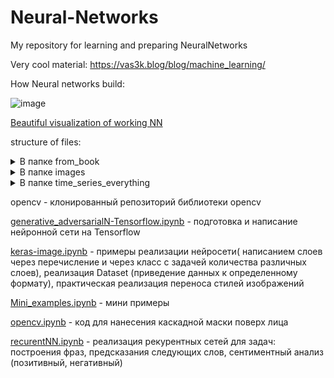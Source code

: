 # Neural-Networks
 My repository for learning and preparing NeuralNetworks

Very cool material: https://vas3k.blog/blog/machine_learning/

How Neural networks build: 

![image](https://github.com/ColaChanel/Neural-Networks/assets/47081014/69d1a348-b5af-40eb-b36d-42b26ec12949)

[Beautiful visualization of working NN](https://playground.tensorflow.org/#activation=tanh&batchSize=10&dataset=circle&regDataset=reg-plane&learningRate=0.03&regularizationRate=0&noise=0&networkShape=4,2&seed=0.93645&showTestData=false&discretize=false&percTrainData=50&x=true&y=true&xTimesY=false&xSquared=false&ySquared=false&cosX=false&sinX=false&cosY=false&sinY=false&collectStats=false&problem=classification&initZero=false&hideText=false)


structure of files:

<details><summary>В папке from_book</summary>

    решение различных задач на основании полученых данных из книги:
        - data - данные для обучения моделей
        - models - папка с весами моделей 
        - cats_dogs_classification.ipynb - классификация собак и кошек
        - classification_news_feed.ipynb - классификация новостных лент
        - mnist.ipynb - обучение модели для распознавания цифр (от 0 до 9)
        - movie_review_classification.ipynb - классификация отзывов к фильмамм бинарная 
        - predict_house_price.ipynb - предсказание цен на дома

</details>

<details><summary>В папке images</summary>
    
    картинки:
        - img_style.jpg - стиль для переноса
        - img.jpg - картинка для наложения стиля
        - result.jpg - картинка с наложенным стилем

</details>

<details><summary>В папке time_series_everything</summary>
    
    содержатся презентации по временным рядам:
        - time_series.pptx - презентация о временных рядах
        - Хакатон.pptx - кейс-задание по предсказанию цен на арматуру
        
</details>

opencv - клонированный репозиторий библиотеки opencv

[generative_adversarialN-Tensorflow.ipynb](generative_adversarialN-Tensorflow.ipynb) - подготовка и написание нейронной сети на Tensorflow

[keras-image.ipynb](keras-image.ipynb) - примеры реализации нейросети( написанием слоев через перечисление и через класс с задачей количества различных слоев), реализация Dataset (приведение данных к определенному формату), практическая реализация переноса стилей изображений

[Mini_examples.ipynb](Mini_examples.ipynb) - мини примеры

[opencv.ipynb](opencv.ipynb) - код для нанесения каскадной маски поверх лица

[recurentNN.ipynb](recurentNN.ipynb) - реализация рекурентных сетей для задач:  построения фраз, предсказания следующих слов, сентиментный анализ (позитивный, негативный)
